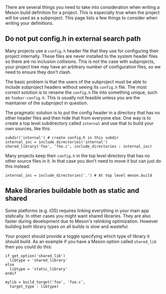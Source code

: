 There are several things you need to take into consideration when writing a Meson build definition for a project. This is especially true when the project will be used as a subproject. This page lists a few things to consider when writing your definitions.

## Do not put config.h in external search path

Many projects use a `config.h` header file that they use for configuring their project internally. These files are never installed to the system header files so there are no inclusion collisions. This is not the case with subprojects, your project tree may have an arbitrary number of configuration files, so we need to ensure they don't clash.

The basic problem is that the users of the subproject must be able to include subproject headers without seeing its `config.h` file. The most correct solution is to rename the `config.h` file into something unique, such as `foobar-config.h`. This is usually not feasible unless you are the maintainer of the subproject in question.

The pragmatic solution is to put the config header in a directory that has no other header files and then hide that from everyone else. One way is to create a top level subdirectory called `internal` and use that to build your own sources, like this:

    subdir('internal') # create config.h in this subdir
    internal_inc = include_directories('internal')
    shared_library('foo', 'foo.c', include_directories : internal_inc)

Many projects keep their `config.h` in the top level directory that has no other source files in it. In that case you don't need to move it but can just do this instead:

    internal_inc = include_directories('.') # At top level meson.build

## Make libraries buildable both as static and shared

Some platforms (e.g. iOS) requires linking everything in your main app statically. In other cases you might want shared libraries. They are also faster during development due to Meson's relinking optimization. However building both library types on all builds is slow and wasteful.

Your project should provide a toggle specifying which type of library it should build. As an example if you have a Meson option called `shared_lib` then you could do this:

    if get_option('shared_lib')
      libtype = 'shared_library'
    else
      libtype = 'static_library'
    endif

    mylib = build_target('foo', 'foo.c',
      target_type : libtype)
